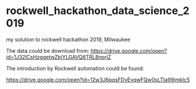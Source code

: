 # rockwell_hackathon_data_science_2019
my solution to rockwell hackathon 2019, Milwaukee

The data could be download from:
https://drive.google.com/open?id=1J32ICsHzggetwZbjYLGAVQ8TRL8nprjZ

The introduction by Rockwell automation could be found:

https://drive.google.com/open?id=12w3J6pqsFDvEvqwFQw0sLTIa99imkIc5
